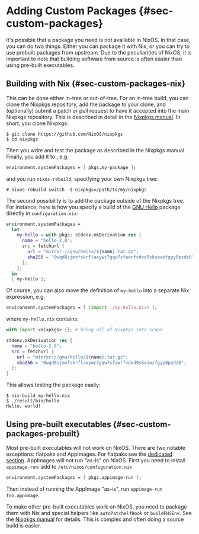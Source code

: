 # Adding Custom Packages {#sec-custom-packages}

It's possible that a package you need is not available in NixOS. In that
case, you can do two things. Either you can package it with Nix, or you can try
to use prebuilt packages from upstream. Due to the peculiarities of NixOS, it
is important to note that building software from source is often easier than
using pre-built executables.

## Building with Nix {#sec-custom-packages-nix}

This can be done either in-tree or out-of-tree. For an in-tree build, you can
clone the Nixpkgs repository, add the package to your clone, and (optionally)
submit a patch or pull request to have it accepted into the main Nixpkgs
repository. This is described in detail in the [Nixpkgs
manual](https://nixos.org/nixpkgs/manual). In short, you clone Nixpkgs:

```ShellSession
$ git clone https://github.com/NixOS/nixpkgs
$ cd nixpkgs
```

Then you write and test the package as described in the Nixpkgs manual.
Finally, you add it to [](#opt-environment.systemPackages), e.g.

```nix
environment.systemPackages = [ pkgs.my-package ];
```

and you run `nixos-rebuild`, specifying your own Nixpkgs tree:

```ShellSession
# nixos-rebuild switch -I nixpkgs=/path/to/my/nixpkgs
```

The second possibility is to add the package outside of the Nixpkgs
tree. For instance, here is how you specify a build of the
[GNU Hello](https://www.gnu.org/software/hello/) package directly in
`configuration.nix`:

```nix
environment.systemPackages =
  let
    my-hello = with pkgs; stdenv.mkDerivation rec {
      name = "hello-2.8";
      src = fetchurl {
        url = "mirror://gnu/hello/${name}.tar.gz";
        sha256 = "0wqd8sjmxfskrflaxywc7gqw7sfawrfvdxd9skxawzfgyy0pzdz6";
      };
    };
  in
  [ my-hello ];
```

Of course, you can also move the definition of `my-hello` into a
separate Nix expression, e.g.

```nix
environment.systemPackages = [ (import ./my-hello.nix) ];
```

where `my-hello.nix` contains:

```nix
with import <nixpkgs> {}; # bring all of Nixpkgs into scope

stdenv.mkDerivation rec {
  name = "hello-2.8";
  src = fetchurl {
    url = "mirror://gnu/hello/${name}.tar.gz";
    sha256 = "0wqd8sjmxfskrflaxywc7gqw7sfawrfvdxd9skxawzfgyy0pzdz6";
  };
}
```

This allows testing the package easily:

```ShellSession
$ nix-build my-hello.nix
$ ./result/bin/hello
Hello, world!
```

## Using pre-built executables {#sec-custom-packages-prebuilt}

Most pre-built executables will not work on NixOS. There are two notable
exceptions: flatpaks and AppImages. For flatpaks see the [dedicated
section](#module-services-flatpak). AppImages will not run "as-is" on NixOS.
First you need to install `appimage-run`: add to `/etc/nixos/configuration.nix`

```nix
environment.systemPackages = [ pkgs.appimage-run ];
```

Then instead of running the AppImage "as-is", run `appimage-run foo.appimage`.

To make other pre-built executables work on NixOS, you need to package them
with Nix and special helpers like `autoPatchelfHook` or `buildFHSEnv`. See
the [Nixpkgs manual](https://nixos.org/nixpkgs/manual) for details. This
is complex and often doing a source build is easier.
